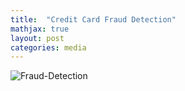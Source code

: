 ```yaml
---
title:  "Credit Card Fraud Detection"
mathjax: true
layout: post
categories: media
---
```


![Fraud-Detection](https://github.com/tammysilva/tammyts.github.io/assets/86021390/7315934d-77e9-4b53-8039-c76716a52b44)
